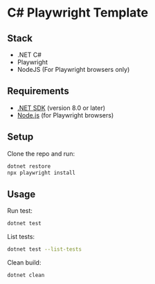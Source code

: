 # C# Playwright Template

## Stack

* .NET C#
* Playwright
* NodeJS (For Playwright browsers only)

## Requirements

- [.NET SDK](https://dotnet.microsoft.com/download) (version 8.0 or later)
- [Node.js](https://nodejs.org/) (for Playwright browsers)

## Setup

Clone the repo and run:

```bash
dotnet restore
npx playwright install
```

## Usage

Run test:

```bash
dotnet test
```

List tests:

```bash
dotnet test --list-tests
```

Clean build:

```bash
dotnet clean
```
